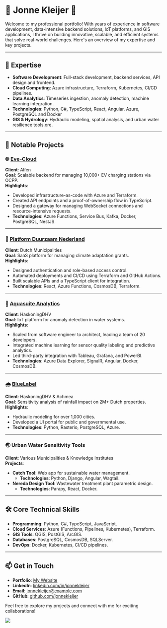 # 👋 Jonne Kleijer 👋

Welcome to my professional portfolio! With years of experience in software development, data-intensive backend solutions, IoT platforms, and GIS applications, I thrive on building innovative, scalable, and efficient systems that solve real-world challenges. Here's an overview of my expertise and key projects.

---

## 🚀 Expertise

- **Software Development**: Full-stack development, backend services, API design and frontend.
- **Cloud Computing**: Azure infrastructure, Terraform, Kubernetes, CI/CD pipelines.
- **Data Analytics**: Timeseries ingestion, anomaly detection, machine learning integration.
- **Technologies**: Python, C#, TypeScript, React, Angular, Azure, PostgreSQL and Docker
- **GIS & Hydrology**: Hydraulic modeling, spatial analysis, and urban water resilience tools.ore.

---

## 🌟 Notable Projects

### 🌐 [Eve-Cloud](https://www.alfen.com/eveconnect)
**Client**: Alfen  
**Goal**: Scalable backend for managing 10,000+ EV charging stations via OCPP.  
**Highlights**:
- Developed infrastructure-as-code with Azure and Terraform.
- Created API endpoints and a proof-of-ownership flow in TypeScript.
- Designed a gateway for managing WebSocket connections and resource-intensive requests.
- **Technologies**: Azure Functions, Service Bus, Kafka, Docker, PostgreSQL, NestJS.

---

### 🌱 [Platform Duurzaam Nederland](https://subsidieaanvragen.nl)
**Client**: Dutch Municipalities  
**Goal**: SaaS platform for managing climate adaptation grants.  
**Highlights**:
- Designed authentication and role-based access control.
- Automated deployments and CI/CD using Terraform and GitHub Actions.
- Built scalable APIs and a TypeScript client for integration.
- **Technologies**: React, Azure Functions, CosmosDB, Terraform.

---

### 🌊 [Aquasuite Analytics](https://aquasuite.ai)
**Client**: HaskoningDHV  
**Goal**: IoT platform for anomaly detection in water systems.  
**Highlights**:
- Scaled from software engineer to architect, leading a team of 20 developers.
- Integrated machine learning for sensor quality labeling and predictive analytics.
- Led third-party integration with Tableau, Grafana, and PowerBI.
- **Technologies**: Azure Data Explorer, SignalR, Angular, Docker, CosmosDB.

---

### 🌧️ [BlueLabel](https://twitter.com/bluelabel_NL)
**Client**: HaskoningDHV & Achmea  
**Goal**: Sensitivity analysis of rainfall impact on 2M+ Dutch properties.  
**Highlights**:
- Hydraulic modeling for over 1,000 cities.
- Developed a UI portal for public and governmental use.
- **Technologies**: Python, Rasterio, PostgreSQL, Azure.

---

### 🌏 Urban Water Sensitivity Tools
**Client**: Various Municipalities & Knowledge Institutes  
**Projects**:
- **Catch Tool**: Web app for sustainable water management.  
  - **Technologies**: Python, Django, Angular, Wagtail.
- **Nereda Design Tool**: Wastewater treatment plant parametric design.  
  - **Technologies**: Parapy, React, Docker.

---

## 🛠️ Core Technical Skills

- **Programming**: Python, C#, TypeScript, JavaScript.
- **Cloud Services**: Azure (Functions, Pipelines, Kubernetes), Terraform.
- **GIS Tools**: QGIS, PostGIS, ArcGIS.
- **Databases**: PostgreSQL, CosmosDB, SQLServer.
- **DevOps**: Docker, Kubernetes, CI/CD pipelines.

---

## 📫 Get in Touch

- **Portfolio**: [My Website](#)
- **LinkedIn**: [linkedin.com/in/jonnekleijer](#)
- **Email**: jonnekleijer@example.com
- **GitHub**: [github.com/jonnekleijer](#)

Feel free to explore my projects and connect with me for exciting collaborations!


<a href="https://www.buymeacoffee.com/jonnekleijer"><img src="https://img.buymeacoffee.com/button-api/?text=Buy me a coffee&emoji=☕&slug=jonnekleijer&button_colour=FF5F5F&font_colour=ffffff&font_family=Cookie&outline_colour=000000&coffee_colour=FFDD00" /></a>
